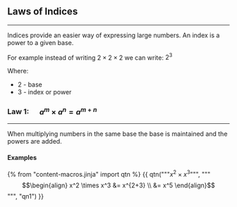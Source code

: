 ## Laws of Indices 
---

Indices provide an easier way of expressing large numbers. An index is a power to a given base.

For example instead of writing $2 \times 2 \times 2$ we can write: $2^3$

Where:

- $2$ - base 
- $3$ - index or power


### Law 1:  $\quad a^m \times a^n = a^{m+n}$
---
When multiplying numbers in the same base the base is maintained and the powers are added.


#### Examples

{% from "content-macros.jinja" import qtn %}
{{ qtn("""$x^2 \times x^3$""", """$$\begin{align} x^2 \times x^3 &= x^{2+3} \\ &= x^5 \end{align}$$""", "qn1") }}